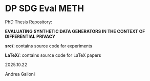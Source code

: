 # DP SDG Eval METH

PhD Thesis Repository:

**EVALUATING SYNTHETIC DATA GENERATORS IN THE CONTEXT OF DIFFERENTIAL PRIVACY**

**src/**: contains source code for experiments

**LaTeX/**: contains source code for LaTeX papers

2025.10.22

Andrea Galloni
